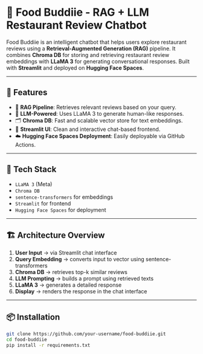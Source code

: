 # 🍔 Food Buddiie - RAG + LLM Restaurant Review Chatbot

Food Buddiie is an intelligent chatbot that helps users explore restaurant reviews using a **Retrieval-Augmented Generation (RAG)** pipeline. It combines **Chroma DB** for storing and retrieving restaurant review embeddings with **LLaMA 3** for generating conversational responses. Built with **Streamlit** and deployed on **Hugging Face Spaces**.

---

## 🚀 Features

- 🔎 **RAG Pipeline**: Retrieves relevant reviews based on your query.
- 🧠 **LLM-Powered**: Uses LLaMA 3 to generate human-like responses.
- 🗂 **Chroma DB**: Fast and scalable vector store for text embeddings.
- 💬 **Streamlit UI**: Clean and interactive chat-based frontend.
- ☁️ **Hugging Face Spaces Deployment**: Easily deployable via GitHub Actions.

---

## 🧱 Tech Stack

- `LLaMA 3` (Meta)
- `Chroma DB`
- `sentence-transformers` for embeddings
- `Streamlit` for frontend
- `Hugging Face Spaces` for deployment

---

## 🏗 Architecture Overview

1. **User Input** → via Streamlit chat interface
2. **Query Embedding** → converts input to vector using sentence-transformers
3. **Chroma DB** → retrieves top-k similar reviews
4. **LLM Prompting** → builds a prompt using retrieved texts
5. **LLaMA 3** → generates a detailed response
6. **Display** → renders the response in the chat interface

---

## 📦 Installation

```bash
git clone https://github.com/your-username/food-buddiie.git
cd food-buddiie
pip install -r requirements.txt
```
